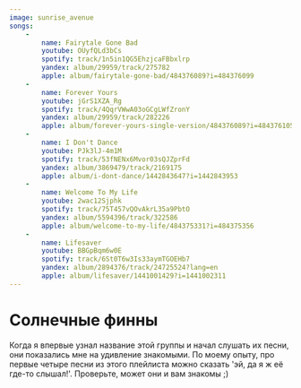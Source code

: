 ```yaml
---
image: sunrise_avenue
songs:
    -
        name: Fairytale Gone Bad
        youtube: OUyfQLd3bCs
        spotify: track/1n5in1QG5EhzjcaFBbxlrp
        yandex: album/29959/track/275782
        apple: album/fairytale-gone-bad/484376089?i=484376099
    -
        name: Forever Yours
        youtube: jGrS1XZA_Rg
        spotify: track/4QqrVWwA03oGCgLWfZronY
        yandex: album/29959/track/282226
        apple: album/forever-yours-single-version/484376089?i=484376105
    -
        name: I Don't Dance
        youtube: PJk3lJ-4m1M
        spotify: track/53fNENx6Mvor03sQJZprFd
        yandex: album/3869479/track/2169175
        apple: album/i-dont-dance/1442843647?i=1442843953
    -
        name: Welcome To My Life
        youtube: 2wac12Sjphk
        spotify: track/75T457vQOvAkrL35a9PbtO
        yandex: album/5594396/track/322586
        apple: album/welcome-to-my-life/484375331?i=484375356
    -
        name: Lifesaver
        youtube: BBGpBqm6w0E
        spotify: track/6St0T6w3Is33aymTGOEHb7
        yandex: album/2894376/track/24725524?lang=en
        apple: album/lifesaver/1441001429?i=1441002311
---
```

# Солнечные финны

Когда я впервые узнал название этой группы и начал слушать их песни, они показались мне на удивление знакомыми.
По моему опыту, про первые четыре песни из этого плейлиста можно сказать 'эй, да я ж её где-то слышал!'.
Проверьте, может они и вам знакомы ;)